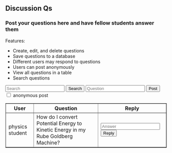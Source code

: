 <head>
	<script src="https://ajax.googleapis.com/ajax/libs/jquery/3.6.1/jquery.min.js"></script>
</head>

## Discussion Qs

<h3>Post your questions here and have fellow students answer them</h3>

Features:
- Create, edit, and delete questions
- Save questions to a database
- Different users may respond to questions
- Users can post anonymously
- View all questions in a table
- Search questions

<!-- Create inputs for search and question -->

<input id="search" placeholder="Search">
<button onclick="search()">Search</button>

<input id="question" placeholder="Question">
<button onclick="post()">Post</button>
<input type = "checkbox"> anonymous post


<!-- Create table to display question posts -->

<table id="equationsTable" border="1" style="border-collapse: collapse;">
		<tr>
				<th>User</th>
				<th>Question</th>
				<th>Reply</th>
		</tr>
		<tr>
				<td>physics student</td>
				<td>How do I convert Potential Energy to Kinetic Energy in my Rube Goldberg Machine?</td>
				<td>
                <input id="answer" placeholder="Answer">
                <button onclick="reply()">Reply</button>
                </td>
		</tr>
</table>